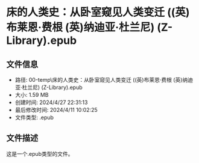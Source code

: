 ﻿# 床的人类史：从卧室窥见人类变迁 ((英)布莱恩·费根  (英)纳迪亚·杜兰尼) (Z-Library).epub

## 文件信息
- 路径: 00-temp\床的人类史：从卧室窥见人类变迁 ((英)布莱恩·费根  (英)纳迪亚·杜兰尼) (Z-Library).epub
- 大小: 1.59 MB
- 创建时间: 2024/4/27 22:31:13
- 最后修改时间: 2024/4/11 10:02:25
- 文件类型: .epub

## 文件描述
这是一个.epub类型的文件。

